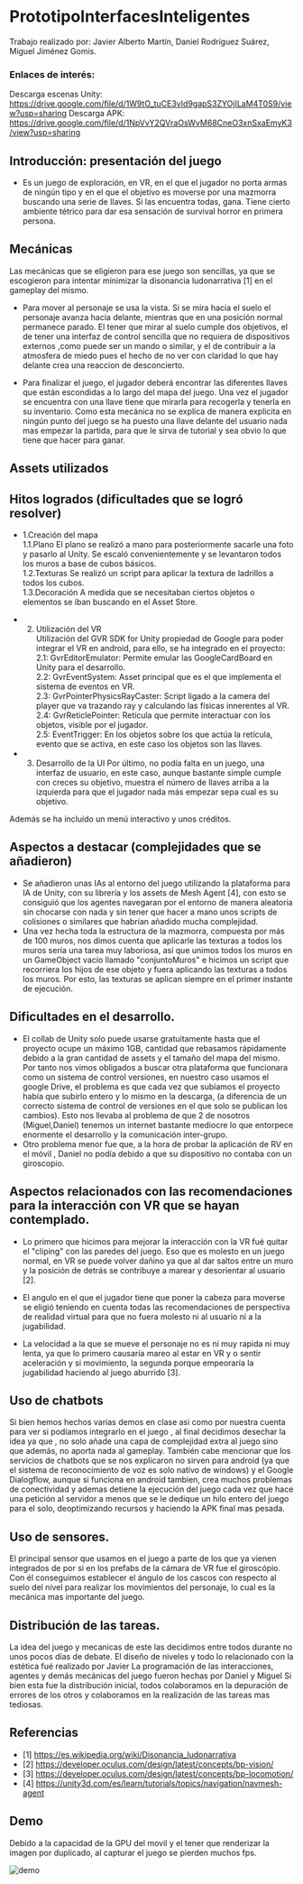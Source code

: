 # PrototipoInterfacesInteligentes
Trabajo realizado por: 
Javier Alberto Martín,
Daniel Rodríguez Suárez,
Miguel Jiménez Gomis.
### Enlaces de interés:
Descarga escenas Unity: https://drive.google.com/file/d/1W9tO_tuCE3vId9gapS3ZYOjILaM4T0S9/view?usp=sharing
Descarga APK: https://drive.google.com/file/d/1NpVvY2QVraOsWvM68CneO3xnSxaEmyK3/view?usp=sharing

## Introducción: presentación del juego
* Es un juego de exploración, en VR, en el que el jugador no porta armas de ningún tipo y en el que el objetivo es moverse por una mazmorra buscando una serie de llaves. Si las encuentra todas, gana.
Tiene cierto ambiente tétrico para dar esa sensación de survival horror en primera persona.

## Mecánicas
Las mecánicas que se eligieron para ese juego son sencillas, ya que se escogieron para intentar minimizar la disonancia ludonarrativa \[1] en el gameplay del mismo.
* Para mover al personaje se usa la vista. Si se mira hacia el suelo el personaje avanza hacia delante, mientras que en una posición normal permanece parado. El tener que mirar al suelo cumple dos objetivos, el de tener una interfaz de control sencilla que no requiera de dispositivos externos ,como puede ser un mando o similar, y el de contribuir a la atmosfera de miedo pues el hecho de no ver con claridad lo que hay delante crea una reaccion de desconcierto. 

* Para finalizar el juego, el jugador deberá encontrar las diferentes llaves que están escondidas a lo largo del mapa del juego. Una vez el jugador se encuentra con una llave tiene que mirarla para recogerla y tenerla en su inventario. Como esta mecánica no se explica de manera explicita en ningún punto del juego se ha puesto una llave delante del usuario nada mas empezar la partida, para que le sirva de tutorial y sea obvio lo que tiene que hacer para ganar.

## Assets utilizados

## Hitos logrados (dificultades que se logró resolver)
* 1.Creación del mapa  
      1.1.Plano
          El plano se realizó a mano para posteriormente sacarle una foto y pasarlo al Unity. Se escaló convenientemente y se levantaron todos los muros a base de cubos básicos.     
      1.2.Texturas
          Se realizó un script para aplicar la textura de ladrillos a todos los cubos.   
      1.3.Decoración
          A medida que se necesitaban ciertos objetos o elementos se iban buscando en el Asset Store.
          
 * 2. Utilización del VR  
 Utilización del GVR SDK for Unity propiedad de Google para poder integrar el VR en android, para ello, se ha integrado en el proyecto:  
 2.1: GvrEditorEmulator: Permite emular las GoogleCardBoard en Unity para el desarrollo.  
 2.2: GvrEventSystem: Asset principal que es el que implementa el sistema de eventos en VR.  
 2.3: GvrPointerPhysicsRayCaster: Script ligado a la camera del player que va trazando ray y calculando las físicas innerentes al VR.  
 2.4: GvrReticlePointer: Retícula que permite interactuar con los objetos, visible por el jugador.  
 2.5: EventTrigger: En los objetos sobre los que actúa la retícula, evento que se activa, en este caso los objetos son las llaves.
 
 * 3. Desarrollo de la UI
 Por último, no podía falta en un juego, una interfaz de usuario, en este caso, aunque bastante simple cumple con creces su objetivo,
 muestra el número de llaves arriba a la izquierda para que el jugador nada más empezar sepa cual es su objetivo.  
 
 Además se ha incluído un menú interactivo y unos créditos.

## Aspectos a destacar (complejidades que se añadieron)
* Se añadieron unas IAs al entorno del juego utilizando la plataforma para IA de Unity, con su librería y los assets de Mesh Agent \[4], con esto se consiguió que los agentes navegaran por el entorno de manera aleatoria sin chocarse con nada y sin tener que hacer a mano unos scripts de colisiones o similares que habrían añadido mucha complejidad.
* Una vez hecha toda la estructura de la mazmorra, compuesta por más de 100 muros, nos dimos cuenta que aplicarle las texturas a todos los muros sería una tarea muy laboriosa, así que unimos todos los muros en un GameObject vacío llamado "conjuntoMuros" e hicimos un script que recorriera los hijos de ese objeto y fuera aplicando las texturas a todos los muros. Por esto, las texturas se aplican siempre en el primer instante de ejecución.

## Dificultades en el desarrollo.
* El collab de Unity solo puede usarse gratuitamente hasta que el proyecto ocupe un máximo 1GB, cantidad que rebasamos rápidamente debido a la gran cantidad de assets y el tamaño del mapa del mismo. Por tanto nos vimos obligados a buscar otra plataforma que funcionara como un sistema de control versiones, en nuestro caso usamos el google Drive, el problema es que cada vez que subíamos el proyecto había que subirlo entero y lo mismo en la descarga, (a diferencia de un correcto sistema de control de versiones en el que solo se publican los cambios). Esto nos llevaba al problema de que 2 de nosotros (Miguel,Daniel) tenemos un internet bastante mediocre lo que entorpece enormente el desarrollo y la comunicación inter-grupo.
* Otro problema menor fue que, a la hora de probar la aplicación de RV en el móvil , Daniel no podía debido a que su dispositivo no contaba con un giroscopio.

## Aspectos relacionados con las recomendaciones para la interacción con VR que se hayan contemplado.
* Lo primero que hicimos para mejorar la interacción con la VR fué quitar el "cliping" con las paredes del juego. Eso que es molesto en un juego normal, en VR se puede volver dañino ya que al dar saltos entre un muro y la posición de detrás se contribuye a marear y desorientar al usuario \[2].

* El angulo en el que el jugador tiene que poner la cabeza para moverse se eligió teniendo en cuenta todas las recomendaciones de perspectiva de realidad virtual para que no fuera molesto ni al usuario ni a la jugabilidad.

* La velocidad a la que se mueve el personaje no es ni muy rapida ni muy lenta, ya que lo primero causaría mareo al estar en VR y o sentir aceleración y si movimiento, la segunda porque empeoraría la jugabilidad haciendo al juego aburrido \[3]. 

## Uso de chatbots
Si bien hemos hechos varias demos en clase asi como por nuestra cuenta para ver si podíamos integrarlo en el juego , al final decidimos desechar la idea ya que , no solo añade una capa de complejidad extra al juego sino que además, no aporta nada al gameplay. También cabe mencionar que los servicios de chatbots que se nos explicaron no sirven para android (ya que el sistema de reconocimiento de voz es solo nativo de windows) y el Google Dialogflow, aunque si funciona en android tambien, crea muchos problemas de conectividad  y ademas detiene la ejecución del juego cada vez que hace una petición al servidor a menos que se le dedique un hilo entero del juego para el solo, deoptimizando recursos y haciendo la APK final mas pesada.

## Uso de sensores.
El principal sensor que usamos en el juego a parte de los que ya vienen integrados de por si en los prefabs de la cámara de VR fue el giroscópio. Con él conseguimos establecer el ángulo de los cascos con respecto al suelo del nivel para realizar los movimientos del personaje, lo cual es la  mecánica mas importante del juego.

## Distribución de las tareas.
La idea del juego y mecanicas de este las decidimos entre todos durante no unos pocos días de debate.
El diseño de niveles y todo lo relacionado con la estética fué realizado por Javier 
La programación de las interacciones, agentes y demás mecánicas del juego fueron hechas por Daniel y Miguel
Si bien esta fue la distribución inicial, todos colaboramos en la depuración de errores de los otros y colaboramos en  la realización de las tareas mas tediosas.

## Referencias
* \[1] https://es.wikipedia.org/wiki/Disonancia_ludonarrativa
* \[2] https://developer.oculus.com/design/latest/concepts/bp-vision/
* \[3] https://developer.oculus.com/design/latest/concepts/bp-locomotion/
* \[4] https://unity3d.com/es/learn/tutorials/topics/navigation/navmesh-agent

## Demo
Debido a la capacidad de la GPU del movil y el tener que renderizar la imagen por duplicado, al capturar el juego se pierden muchos fps.

![demo](demo.gif)
